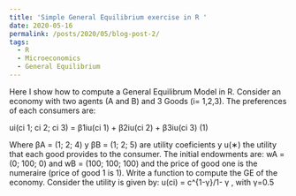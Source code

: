 ```yaml
---
title: 'Simple General Equilibrium exercise in R '
date: 2020-05-16
permalink: /posts/2020/05/blog-post-2/
tags:
  - R
  - Microeconomics
  - General Equilibrium
---
```


Here I show how to compute a General Equilibrum Model in R.
Consider an economy with two agents (A and B) and 3 Goods (i= 1,2,3). The preferences of each consumers are:

ui(ci 1; ci 2; ci 3) = β1iu(ci 1) + β2iu(ci 2) + β3iu(ci 3) (1)

Where βA = (1; 2; 4) y βB = (1; 2; 5) are utility coeficients y u(∗) the utility that each good provides to the consumer. The initial endowments are: wA = (0; 100; 0) and wB = (100; 100; 100) and the price of good one is the numeraire (price of good 1 is 1).
Write a function to compute the GE of the economy. Consider the utility is given by: u(ci) = c^{1-γ}/1- γ , with γ=0.5

